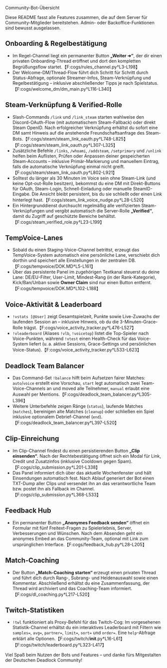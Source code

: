 Community-Bot-Übersicht

Diese README fasst alle Features zusammen, die auf dem Server für Community-Mitglieder bereitstehen. Admin- oder Backoffice-Funktionen sind bewusst ausgelassen.

## Onboarding & Regelbestätigung
- Im Regel-Channel liegt ein permanenter Button **„Weiter ➜“**, der dir einen privaten Onboarding-Thread eröffnet und dort den kompletten Begrüßungsflow startet.【F:cogs/rules_channel.py†L3-L198】
- Der Welcome-DM/Thread-Flow führt dich Schritt für Schritt durch Status-Abfrage, optionale Streamer-Infos, Steam-Verknüpfung und Regelbestätigung – inklusive abschließender Tipps je nach Spielstatus.【F:cogs/welcome_dm/dm_main.py†L116-L340】

## Steam-Verknüpfung & Verified-Rolle
- Slash-Commands `/link` und `/link_steam` starten wahlweise den Discord-OAuth-Flow (mit automatischem Steam-Fallback) oder direkt Steam OpenID. Nach erfolgreicher Verknüpfung erhältst du sofort eine DM samt Hinweis auf die anstehende Freundschaftsanfrage des Steam-Bots.【F:cogs/steam/steam_link_oauth.py†L748-L825】【F:cogs/steam/steam_link_oauth.py†L307-L325】
- Zusätzliche Befehle `/links`, `/whoami`, `/addsteam`, `/setprimary` und `/unlink` helfen beim Auflisten, Prüfen oder Anpassen deiner gespeicherten Steam-Accounts – inklusive Primär-Markierung und manuellem Eintrag, falls die automatische Verknüpfung einmal nicht greift.【F:cogs/steam/steam_link_oauth.py†L802-L921】
- Solltest du länger als 30 Minuten im Voice sein ohne Steam-Link (und keine Opt-out-Rolle besitzen), bekommst du eine DM mit Direkt-Buttons für OAuth, Steam-Login, Schnell-Einladung oder manuelle SteamID-Eingabe. Die Ansicht bleibt persistent, bis du sie schließt oder einen Link hinterlegt hast.【F:cogs/steam_link_voice_nudge.py†L28-L520】
- Ein Hintergrunddienst durchsucht regelmäßig alle verifizierten Steam-Verknüpfungen und vergibt automatisch die Server-Rolle **„Verified“**, damit du Zugriff auf geschützte Bereiche behältst.【F:cogs/steam_verified_role.py†L23-L199】

## TempVoice-Lanes
- Sobald du einen Staging-Voice-Channel betrittst, erzeugt das TempVoice-System automatisch eine persönliche Lane, verschiebt dich dorthin und speichert alle Einstellungen in der zentralen DB.【F:cogs/tempvoice/DOK.MD†L5-L161】
- Über das persistente Panel im zugehörigen Textkanal steuerst du deine Lane: DE/EU-Filter, User-Limit, Mindest-Rang (in der Rank-Kategorie), Kick/Ban/Unban sowie **Owner Claim** sind nur einen Button entfernt.【F:cogs/tempvoice/DOK.MD†L102-L188】

## Voice-Aktivität & Leaderboard
- `!vstats [@User]` zeigt Gesamtspielzeit, Punkte sowie Live-Zuwachs der laufenden Session an – inklusive Hinweis, ob du die 3-Minuten-Grace-Rolle trägst.【F:cogs/voice_activity_tracker.py†L476-L527】
- `!vleaderboard` (Aliases `!vlb`, `!voicetop`) listet die Top-Spieler nach Voice-Punkten, während `!vtest` einen Health-Check für das Voice-System liefert (u. a. aktive Sessions, Grace-Settings und persönlichen Voice-Status).【F:cogs/voice_activity_tracker.py†L533-L623】

## Deadlock Team Balancer
- Das Command-Set `!balance` hilft beim Aufsetzen fairer Matches: `auto`/`voice` erstellt eine Vorschau, `start` legt automatisch zwei Team-Voice-Channels an und moved alle Teilnehmer, `manual` erlaubt eine Auswahl per Mentions.【F:cogs/deadlock_team_balancer.py†L305-L396】
- Weitere Unterbefehle zeigen Ränge (`status`), laufende Matches (`matches`), bereinigen alte Matches (`cleanup`) oder schließen ein Spiel inklusive optionalem Debrief-Channel (`end`).【F:cogs/deadlock_team_balancer.py†L397-L520】

## Clip-Einreichung
- Im Clip-Channel findest du einen persistierenden Button **„Clip einsenden“**. Nach der Rechtebestätigung öffnet sich ein Modal für Link, Credit und Zusatzinfos (inklusive Cooldown gegen Spam).【F:cogs/clip_submission.py†L201-L338】
- Das Panel informiert dich über das aktuelle Wochenfenster und hält Einsendungen automatisch fest. Nach Ablauf generiert der Bot einen TXT-Dump aller Clips und versendet ihn an das verantwortliche Team bzw. postet ihn als Fallback im Channel.【F:cogs/clip_submission.py†L368-L533】

## Feedback Hub
- Ein permanenter Button **„Anonymes Feedback senden“** öffnet ein Formular mit fünf Freitext-Fragen zu Spielerlebnis, Server, Verbesserungen und Wünschen. Nach dem Absenden geht ein anonymes Embed an das Community-Team, optional mit Link zum ursprünglichen Interface.【F:cogs/feedback_hub.py†L28-L205】

## Match-Coaching
- Der Button **„Match-Coaching starten“** erzeugt einen privaten Thread und führt dich durch Rang-, Subrang- und Heldenauswahl sowie einen Kommentar. Abschließend erhältst du eine Zusammenfassung, der Thread wird archiviert und das Coaching-Team informiert.【F:cogs/dl_coaching.py†L217-L520】

## Twitch-Statistiken
- `!twl` funktioniert als Proxy-Befehl für das Twitch-Cog: Im vorgesehenen Statistik-Channel erhältst du ein interaktives Leaderboard mit Filtern wie `samples=`, `avg=`, `partner=`, `limit=`, `sort=` und `order=`. Eine `help`-Abfrage erklärt alle Optionen.【F:cogs/twitch/__init__.py†L16-L61】【F:cogs/twitch/leaderboard.py†L323-L417】

Viel Spaß beim Nutzen der Bots und Features – und danke fürs Mitgestalten der Deutschen Deadlock Community!
